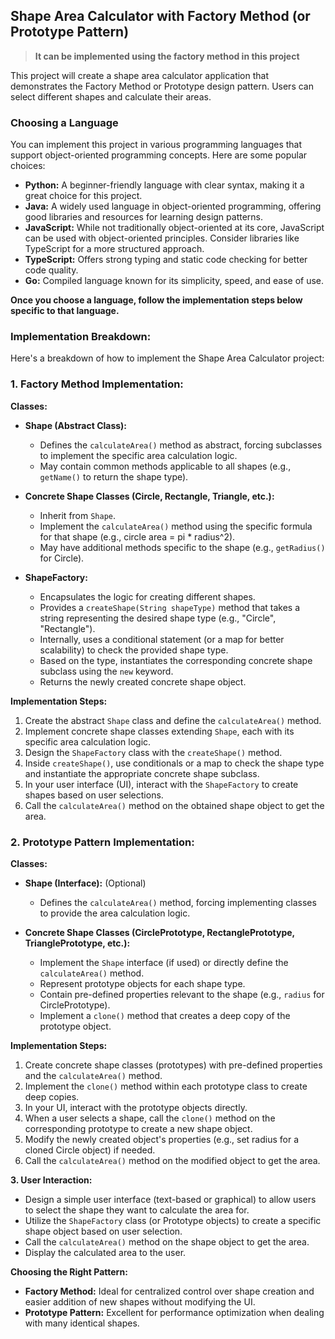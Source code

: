 ## Shape Area Calculator with Factory Method (or Prototype Pattern)

> **It can be implemented using the factory method in this project**

This project will create a shape area calculator application that demonstrates the Factory Method or Prototype design pattern. Users can select different shapes and calculate their areas.

### Choosing a Language

You can implement this project in various programming languages that support object-oriented programming concepts. Here are some popular choices:

* **Python:** A beginner-friendly language with clear syntax, making it a great choice for this project.
* **Java:** A widely used language in object-oriented programming, offering good libraries and resources for learning design patterns.
* **JavaScript:** While not traditionally object-oriented at its core, JavaScript can be used with object-oriented principles. Consider libraries like TypeScript for a more structured approach.
* **TypeScript:** Offers strong typing and static code checking for better code quality.
* **Go:** Compiled language known for its simplicity, speed, and ease of use.

**Once you choose a language, follow the implementation steps below specific to that language.**

### Implementation Breakdown:

Here's a breakdown of how to implement the Shape Area Calculator project:

### 1. Factory Method Implementation:

**Classes:**

* **Shape (Abstract Class):**
    * Defines the `calculateArea()` method as abstract, forcing subclasses to implement the specific area calculation logic.
    * May contain common methods applicable to all shapes (e.g., `getName()` to return the shape type).

* **Concrete Shape Classes (Circle, Rectangle, Triangle, etc.):**
    * Inherit from `Shape`.
    * Implement the `calculateArea()` method using the specific formula for that shape (e.g., circle area = pi * radius^2).
    * May have additional methods specific to the shape (e.g., `getRadius()` for Circle).

* **ShapeFactory:**
    * Encapsulates the logic for creating different shapes.
    * Provides a `createShape(String shapeType)` method that takes a string representing the desired shape type (e.g., "Circle", "Rectangle").
    * Internally, uses a conditional statement (or a map for better scalability) to check the provided shape type.
    * Based on the type, instantiates the corresponding concrete shape subclass using the `new` keyword.
    * Returns the newly created concrete shape object.

**Implementation Steps:**

1. Create the abstract `Shape` class and define the `calculateArea()` method.
2. Implement concrete shape classes extending `Shape`, each with its specific area calculation logic.
3. Design the `ShapeFactory` class with the `createShape()` method.
4. Inside `createShape()`, use conditionals or a map to check the shape type and instantiate the appropriate concrete shape subclass.
5. In your user interface (UI), interact with the `ShapeFactory` to create shapes based on user selections.
6. Call the `calculateArea()` method on the obtained shape object to get the area.

### 2. Prototype Pattern Implementation:

**Classes:**

* **Shape (Interface):** (Optional)
    * Defines the `calculateArea()` method, forcing implementing classes to provide the area calculation logic.

* **Concrete Shape Classes (CirclePrototype, RectanglePrototype, TrianglePrototype, etc.):**
    * Implement the `Shape` interface (if used) or directly define the `calculateArea()` method.
    * Represent prototype objects for each shape type.
    * Contain pre-defined properties relevant to the shape (e.g., `radius` for CirclePrototype).
    * Implement a `clone()` method that creates a deep copy of the prototype object.

**Implementation Steps:**

1. Create concrete shape classes (prototypes) with pre-defined properties and the `calculateArea()` method.
2. Implement the `clone()` method within each prototype class to create deep copies.
3. In your UI, interact with the prototype objects directly.
4. When a user selects a shape, call the `clone()` method on the corresponding prototype to create a new shape object.
5. Modify the newly created object's properties (e.g., set radius for a cloned Circle object) if needed.
6. Call the `calculateArea()` method on the modified object to get the area.

**3. User Interaction:**

* Design a simple user interface (text-based or graphical) to allow users to select the shape they want to calculate the area for.
* Utilize the `ShapeFactory` class (or Prototype objects) to create a specific shape object based on user selection.
* Call the `calculateArea()` method on the shape object to get the area.
* Display the calculated area to the user.


**Choosing the Right Pattern:**

* **Factory Method:** Ideal for centralized control over shape creation and easier addition of new shapes without modifying the UI.
* **Prototype Pattern:** Excellent for performance optimization when dealing with many identical shapes.